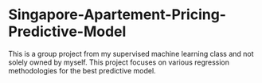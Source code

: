 # Singapore-Apartement-Pricing-Predictive-Model
This is a group project from my supervised machine learning class and not solely owned by myself. This project focuses on various regression methodologies for the best predictive model.
